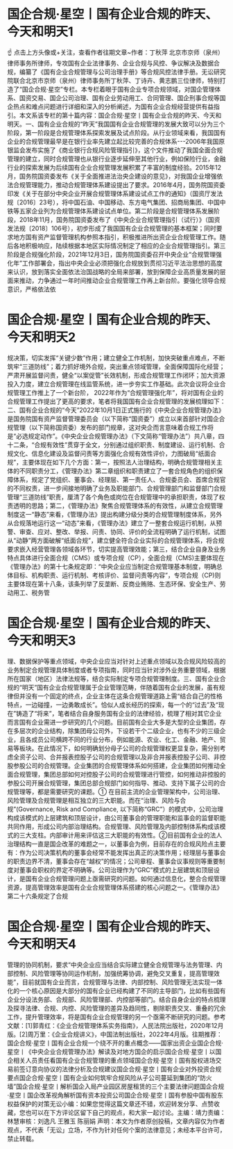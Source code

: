 # 国企合规·星空丨国有企业合规的昨天、今天和明天1

☝ 点击上方头像或+关注，查看作者往期文章~作者：丁秋萍 北京市京师（泉州）律师事务所律师，专攻国有企业法律事务、企业合规与风控、争议解决及数据合规，编纂了《国有企业合规管理与公司治理手册》等合规风控法律手册。无讼研究院联合北京市京师（泉州）律师事务所丁秋萍、丁诗卉、黄志鹏三位律师，特别打造了“国企合规·星空”专栏。本专栏着眼于国有企业专项合规领域，对国企管理体系、国资交易、国企公司治理、国有企业劳动用工、合同管理、国企刑事合规等国企热点和难点问题进行详细和深入的分析阐述，为国有企业合规经营提供有益指引。本文系该专栏的第十篇内容：国企合规·星空丨国有企业合规的昨天、今天和明天。一、国有企业合规的“昨天”我国国有企业合规管理的发展大致可以分为三个阶段，第一阶段是合规管理体系探索发展及试点阶段。从行业领域来看，我国国有企业的合规管理最早是在银行业率先建立起比较完善的合规体系---2006年我国原银监会发布实施了《商业银行合规风险管理指引》，这个文件推动了我国全面合规管理的建立，同时合规管理也从银行业逐步延伸至其他行业，例如保险行业，金融行业的探索发展为后续国有企业合规管理发展积累了丰富的制度经验。2015年12月，国务院国资委发布《关于全面推进法治央企建设的意见》，对我国企业增强依法合规管理能力，推动合规管理体系建设提出了要求。2016年4月，国务院国资委印发《关于在部分中央企业开展合规管理体系建设试点工作的通知》（国资厅发法规〔2016〕23号），将中国石油、中国移动、东方电气集团、招商局集团、中国中铁等五家企业列为合规管理体系建设试点单位。第二阶段是合规管理体系发展阶段，2018年11月，国务院国资委发布了《中央企业合规管理指引（试行）》（国资发法规〔2018〕106号），初步形成了我国国有企业合规管理的基本框架；同时要求地方国有资产监督管理机构参照本指引，积极推进所出资企业合规管理工作。随后各地积极响应，陆续根据本地区实际情况制定了相应的企业合规管理指引。第三阶段是合规强化阶段，2021年12月3日，国务院国资委召开中央企业“合规管理强化年”工作部署会，指出中央企业必须把强化合规放到贯彻习近平法治思想的高度来认识，放到落实全面依法治国战略的全局来部署，放到保障企业高质量发展的层面来推动，力争通过一年时间推动企业合规管理工作再上新台阶。要强化领导合规意识，严格依法依

# 国企合规·星空丨国有企业合规的昨天、今天和明天2

规决策，切实发挥“关键少数”作用；建立健全工作机制，加快突破重点难点，不断筑牢“三道防线”；着力抓好境外合规，突出重点领域管理，全面保障国际化经营；严肃开展监督问责，健全“以案促管”长效机制，形成合规管理工作闭环；加大资源投入力度，建立合规管理在线监管系统，进一步夯实工作基础。此次会议将企业合规管理工作推上了一个新台阶， 2022年作为“合规管理强化年”，将对国有企业的合规管理工作提出了更高的要求，笔者将我国国有企业合规管理的发展梳理如下：二、国有企业合规的“今天”2022年10月1日正式施行的《中央企业合规管理办法》是国务院国有资产监督管理委员会（以下简称“国资委”）成立以来首部针对国企合规管理（以下简称国资委）发布的部门规章，这对央企而言意味着合规工作将是“必选规定动作”。《中央企业合规管理办法》（下文简称“管理办法”）共八章，四十二条，“合规有效性”贯穿于全文，分别通过组织职责、制度建设、运行机制、合规文化、信息化建设及监督问责等方面强化合规有效性评价，力图破局“纸面合规”，主要体现在如下几个方面：第一，按照法人治理结构，明确合规管理相关主体的不同职责分工，《管理办法》第二章组织和职责建立了一套合规角色的组织保障体系，规定了党组织、董事会、经理层、第一责任人、合规委员会、首席合规官的不同权责，进一步间接地明确了业务及职能部门、合规管理部门和监督部门合规管理“三道防线”职责，厘清了各个角色或岗位在合规管理中的承担职责，体现了权责透明的思路；第二，《管理办法》聚焦合规管理体系的有效性，从建立合规管理制度这一“静态”来看，《管理办法》提出构建分级分类的合规管理制度体系，另外从合规落地运行这一“动态”来看，《管理办法》建立了一整套合规运行机制，从预警、审查、应对、整改、举报、问责、协同、评价的全流程明确了运行机制，试图从“动静”两方面破解“纸面合规”，建立健全符合企业实际的合规管理体系，将合规要求嵌入经营管理各领域各环节，切实提高管理效能；第三，结合企业自身及业务特点具体进行全面合规（CMS）或专项合规（CP），全面合规（CMS)主要体现在《管理办法》的第十七条规定即：“中央企业应当制定合规管理基本制度，明确总体目标、机构职责、运行机制、考核评价、监督问责等内容”，专项合规（CP)则主要体现在第十八条，该条列举了反垄断、反商业贿赂、生态环保、安全生产、劳动用工、税务管

# 国企合规·星空丨国有企业合规的昨天、今天和明天3

理、数据保护等重点领域，中央企业应当对针对上述重点领域以及合规风险较高的业务制定合规管理具体制度或者专项指南，同时应当针对涉外业务重要领域，根据所在国家（地区）法律法规等，结合实际制定专项合规管理制度。三、国有企业合规的“明天”国有企业合规管理属于企业管理范畴，伴随着国有企业的发展，虽有规律但并没有一个固定的终点，企业主体在这条合规管理道路上需“结合自己的性格特点，一边碰撞，一边勇敢成长”。恰似人成长经历的探索，每一个的“过去”及“现在”铸造了“将来”，笔者结合自身服务国有企业的法律经验，梳理了相对其它企业而言国有企业需进一步研究的几个问题。目前国有企业大多是大型的企业集团，存在多层次的企业结构，除集团母公司外，下设若干个二级企业，也有不少的三级企业，且各成员公司横跨不同的行业分布，例如能源、农业、化工、金融、地产、贸易等板块。在此情况下，如何明确划分母子公司的合规管理权更显复杂，需分别考虑全资子公司、合并报表控股子公司的合规管理以及非合并报表控股子公司、非控股参股公司的合规管理。企业集团的合规管理体系如何搭建，企业集团如何推动全面合规管理，集团总部如何对控股子公司的合规管理进行管控，如何推动非控股的参股公司开展合规管理，集团总部合规部门如何指导、推动、支持下属子公司的合规管理等，都是需要研究的课题。① 在目前主流的企业管理架构中，公司治理、风险管理及合规管理是相互独立的三大职能。而在“治理、风险与合规”(Governance, Risk and Compliance, 以下简称“GRC”）的模式中，公司治理构成该模式的上层建筑和顶层设计，由公司董事会的管理职能和监事会的监督职能共同作用，形成公司内部治理结构。合规管理、风险管理及内部控制体系构成该模式的三大支柱。内部审计用来评估这三大职能的有效性。②目前国有企业的法人治理结构一直是国企改革的难题之一，以董事会为例，目前存在的合规风险点主要有：作为公司决策机构的董事会经常不能发挥出真正的决策作用；经理层与董事会的职责边界不清，董事会存在“越权”的情况；公司章程、董事会议事规则等重要制度对董事会职权的界定不明确等。公司治理作为“GRC”模式的上层建筑和顶层设计，是国有企业合规管理问题上亟需研究的问题。如何通过信息化，整合合规管理资源，提高管理效率是国有企业合规管理体系搭建的核心问题之一。《管理办法》第二十六条规定了合规

# 国企合规·星空丨国有企业合规的昨天、今天和明天4

管理的协同机制，要求“中央企业应当结合实际建立健全合规管理与法务管理、内部控制、风险管理等协同运作机制，加强统筹协调，避免交叉重复，提高管理效能”，目前就国有企业而言，合规管理与法律、内部控制、风险管理无法实现一体化的一个核心原因是大部分的国有企业已经构建了不同的主导部门，比如有些国有企业分设法务部、合规部、风险管理部、内控部等部门。结合自身企业的特点梳理及探寻法律、合规、内控、风险管理的差异及趋同性，剔除职责交叉、重叠的冗余工作，提升管理效率，将是国有企业合规管理的另一个亟需不断研究的问题。参考文献：[1]郭青红：《企业合规管理体系实务指南》，人民法院出版社，2020年12月版。[2]周万里：《企业合规讲义》，中国法制出版社，2022年4月版。往期推荐：国企合规·星空丨国有企业合规一个绕不开的重点概念——国家出资企业国企合规·星空丨《中央企业合规管理办法》解读及对地方国企的启示国企合规·星空丨以国企相关人员责任看国有企业合规管理的重点领域国企合规·星空丨国有股权进场交易前签订意向协议的法律分析及合规建议国企合规·星空丨国有企业对外投资合规要点国企合规·星空丨国有企业如何筑牢合规风险从子公司蔓延到集团的“防火墙”国企合规·星空丨解析国企入局产业园区房屋租赁的三个主要法律问题国企合规·星空丨国企改革视角解析国有资本投资公司国企合规·星空丨国有参股中国有股东权益保护的对策无讼小编：如果您觉得这篇文章还不错，欢迎转发分享、点赞收藏，您也可以在下方评论区留下自己的观点，和大家一起讨论。主编：靖力责编：林慧审核：刘逸凡 王雅玉 陈丽娟 声明：本文为作者原创投稿，文章内容仅为作者观点，不代表「无讼」立场，不作为针对任何个案的法律意见；未经本平台许可，禁止转载。


